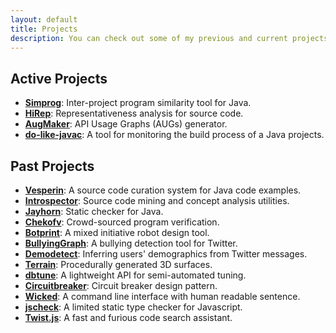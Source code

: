 ```yaml
---
layout: default
title: Projects
description: You can check out some of my previous and current projects
---
```


## Active Projects

- [**Simprog**](https://github.com/SRI-CSL/simprog): Inter-project program similarity tool for Java.
- [**HiRep**](https://github.com/hirepsrc/hirep): Representativeness analysis for source code.
- [**AugMaker**](https://github.com/hirepsrc/augmaker): API Usage Graphs (AUGs) generator.
- [**do-like-javac**](https://github.com/hirepsrc/do-like-javac): A tool for monitoring the build process of a Java projects.



## Past Projects

- [**Vesperin**](../posts/thesiswork/tools): A source code curation system for Java code examples.
- [**Introspector**](https://github.com/vesperin/introspector): Source code mining and concept analysis utilities.
- [**Jayhorn**](https://github.com/jayhorn/jayhorn): Static checker for Java.
- [**Chekofv**](https://github.com/SoftwareIntrospectionLab/chekofv): Crowd-sourced program verification.
- [**Botprint**](https://github.com/AugmentedDesignLab/botprint2): A mixed initiative robot design tool.
- [**BullyingGraph**](#): A bullying detection tool for Twitter.
- [**Demodetect**](https://github.com/hsanchez/demodetect): Inferring users' demographics from Twitter messages.
- [**Terrain**](https://github.com/hsanchez/terrain): Procedurally generated 3D surfaces.
- [**dbtune**](https://github.com/organizations/dbgroup-at-ucsc): A lightweight API for semi-automated tuning.
- [**Circuitbreaker**](https://github.com/hsanchez/circuitbreaker): Circuit breaker design pattern.
- [**Wicked**](#): A command line interface with human readable sentence.
- [**jscheck**](https://github.com/hsanchez/jscheck): A limited static type checker for Javascript.
- [**Twist.js**](https://github.com/hsanchez/twist.js): A fast and furious code search assistant.